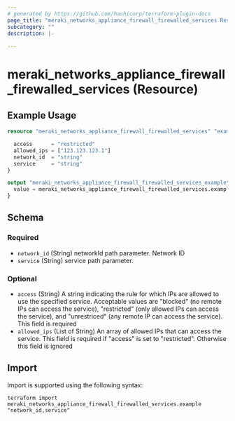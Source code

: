 ```yaml
---
# generated by https://github.com/hashicorp/terraform-plugin-docs
page_title: "meraki_networks_appliance_firewall_firewalled_services Resource - terraform-provider-meraki"
subcategory: ""
description: |-
  
---
```


# meraki_networks_appliance_firewall_firewalled_services (Resource)



## Example Usage

```terraform
resource "meraki_networks_appliance_firewall_firewalled_services" "example" {

  access      = "restricted"
  allowed_ips = ["123.123.123.1"]
  network_id  = "string"
  service     = "string"
}

output "meraki_networks_appliance_firewall_firewalled_services_example" {
  value = meraki_networks_appliance_firewall_firewalled_services.example
}
```

<!-- schema generated by tfplugindocs -->
## Schema

### Required

- `network_id` (String) networkId path parameter. Network ID
- `service` (String) service path parameter.

### Optional

- `access` (String) A string indicating the rule for which IPs are allowed to use the specified service. Acceptable values are "blocked" (no remote IPs can access the service), "restricted" (only allowed IPs can access the service), and "unrestriced" (any remote IP can access the service). This field is required
- `allowed_ips` (List of String) An array of allowed IPs that can access the service. This field is required if "access" is set to "restricted". Otherwise this field is ignored

## Import

Import is supported using the following syntax:

```shell
terraform import meraki_networks_appliance_firewall_firewalled_services.example "network_id,service"
```

